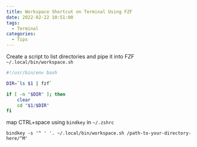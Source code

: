 ```yaml
---
title: Workspace Shortcut on Terminal Using FZF
date: 2022-02-22 10:51:00
tags:
  - Terminal
categories:
  - Tips
---
```


Create a script to list directories and pipe it into FZF `~/.local/bin/workspace.sh`

```sh
#!/usr/bin/env bash

DIR=`ls $1 | fzf`

if [ -n "$DIR" ]; then
	clear
	cd "$1/$DIR"
fi
```

map CTRL+space using `bindkey` in `~/.zshrc`
```
bindkey -s '^ ' '. ~/.local/bin/workspace.sh /path-to-your-directory-here/^M'
```
